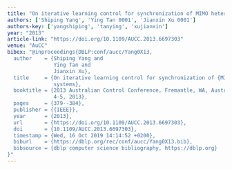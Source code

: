 ```yaml
---
title: "On iterative learning control for synchronization of MIMO heterogeneous systems"
authors: ['Shiping Yang', 'Ying Tan 0001', 'Jianxin Xu 0001']
authors-key: ['yangshiping', 'tanying', 'xujianxin']
year: "2013"
article-link: "https://doi.org/10.1109/AUCC.2013.6697303"
venue: "AuCC"
bibex: "@inproceedings{DBLP:conf/aucc/Yang0X13,
  author    = {Shiping Yang and
               Ying Tan and
               Jianxin Xu},
  title     = {On iterative learning control for synchronization of {MIMO} heterogeneous
               systems},
  booktitle = {2013 Australian Control Conference, Fremantle, WA, Australia, November
               4-5, 2013},
  pages     = {379--384},
  publisher = {{IEEE}},
  year      = {2013},
  url       = {https://doi.org/10.1109/AUCC.2013.6697303},
  doi       = {10.1109/AUCC.2013.6697303},
  timestamp = {Wed, 16 Oct 2019 14:14:52 +0200},
  biburl    = {https://dblp.org/rec/conf/aucc/Yang0X13.bib},
  bibsource = {dblp computer science bibliography, https://dblp.org}
}"
---
```

